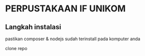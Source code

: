 # **PERPUSTAKAAN IF UNIKOM**

## Langkah instalasi

pastikan composer & nodejs sudah terinstall pada komputer anda

clone repo
